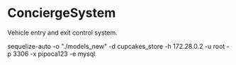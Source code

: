 # ConciergeSystem
 Vehicle entry and exit control system.

 sequelize-auto -o "./models_new" -d cupcakes_store -h 172.28.0.2 -u root -p 3306 -x pipoca123 -e mysql

